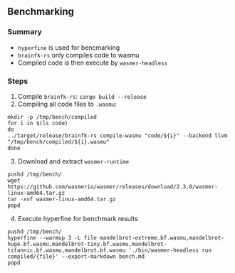 ## Benchmarking
### Summary
- `hyperfine` is used for bencmarking
- `brainfk-rs` only compiles code to wasmu
- Compiled code is then execute by `wasmer-headless`

### Steps
1. Compile `brainfk-rs`: `cargo build --release`
2. Compiling all code files to `.wasmu`:
```shell
mkdir -p /tmp/bench/compiled
for i in $(ls code)
do
../target/release/brainfk-rs compile-wasmu "code/${i}" --backend llvm "/tmp/bench/compiled/${i}.wasmu"
done
```
3. Download and extract `wasmer-runtime`
```shell
pushd /tmp/bench/
wget https://github.com/wasmerio/wasmer/releases/download/2.3.0/wasmer-linux-amd64.tar.gz
tar -xvf wasmer-linux-amd64.tar.gz
popd
```
4. Execute hyperfine for benchmark results
```shell
pushd /tmp/bench/
hyperfine --warmup 3 -L file mandelbrot-extreme.bf.wasmu,mandelbrot-huge.bf.wasmu,mandelbrot-tiny.bf.wasmu,mandelbrot-titannic.bf.wasmu,mandelbrot.bf.wasmu './bin/wasmer-headless run compiled/{file}' --export-markdown bench.md
popd
```

